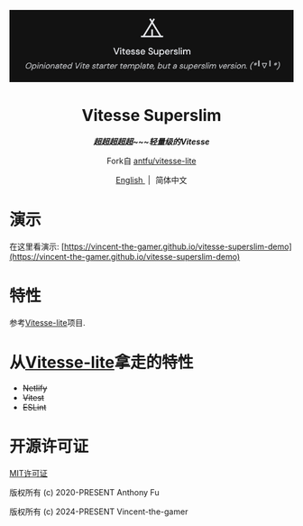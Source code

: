 <p align="center">
    <img src=".github/logo.png"/>
</p>

<h1 align="center">
    Vitesse Superslim
</h1>

<p align="center">
    <b>
        <i>超超超超超~~~轻量级的Vitesse</i>
    </b>
</p>

<p align="center">
    Fork自
    <a href="https://github.com/antfu/vitesse-lite" target="_blank">antfu/vitesse-lite</a>
</p>

<p align="center">
    <span>
    <a href="./README.md" target="_blank">
        English
    </a>
    </span>
    <span style="margin-inline: 5px;">|</span>
    <span>简体中文</span>
</p>

# 演示
在这里看演示: [https://vincent-the-gamer.github.io/vitesse-superslim-demo](https://vincent-the-gamer.github.io/vitesse-superslim-demo)

# 特性
参考[Vitesse-lite](https://github.com/antfu/vitesse-lite)项目.

# 从[Vitesse-lite](https://github.com/antfu/vitesse-lite)拿走的特性

- ~~Netlify~~
- ~~Vitest~~
- ~~ESLint~~

# 开源许可证
[MIT许可证](./LICENSE)

版权所有 (c) 2020-PRESENT Anthony Fu

版权所有 (c) 2024-PRESENT Vincent-the-gamer
